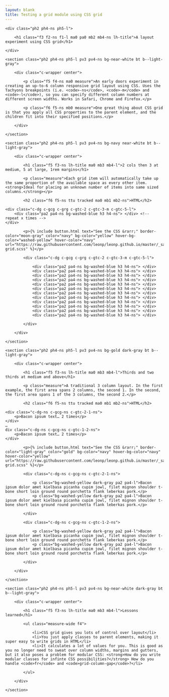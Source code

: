 ```yaml
---
layout: blank
title: Testing a grid module using CSS grid
---
```


<article class="pt2 pt4-ns">

    <div class="ph2 ph4-ns ph5-l">

        <h1 class="f3 f2-ns f1-l ma0 pa0 mb2 mb4-ns lh-title">A layout experiment using CSS grid</h1>

    </div>

    <section class="ph2 ph4-ns ph5-l pv3 pv4-ns bg-near-white bt b--light-gray">

        <div class="c-wrapper center">

            <p class="f5 f4-ns ma0 measure">An early doors experiment in creating an up-to-6 column responsive grid layout using CSS. Uses the Tachyons breakpoints (i.e. <code>-ns</code>, <code>-m</code> and <code>-l</code>), so you can specify different column numbers at different screen widths. Works in Safari, Chrome and Firefox.</p>

            <p class="f6 f5-ns mb0 measure">One great thing about CSS grid is that you apply all CSS properties to the parent element, and the children fit into their specified positions.</p>

        </div>

    </section>

    <section class="ph2 ph4-ns ph5-l pv3 pv4-ns bg-navy near-white bt b--light-gray">

        <div class="c-wrapper center">

            <h1 class="f5 f3-ns lh-title ma0 mb3 mb4-l">2 cols then 3 at medium, 5 at large, 1rem margins</h1>

            <p class="measure">Each grid item will automatically take up the same proportion of the available space as every other item. <strong>Ideal for placing an unknown number of items into same sized columns.</strong></p>

            <h2 class="f6 f5-ns ttu tracked ma0 mb1 mb2-ns">HTML</h2>

<pre class="pa2 pa4-ns ba b--white yellow"><code>&lt;div class="c-dg c-gcg c-grg c-gtc-2 c-gtc-3-m c-gtc-5-l"&gt;
    &lt;div class="pa2 pa4-ns bg-washed-blue h3 h4-ns"&gt; &lt;/div&gt; &lt;!-- repeat x times --&gt;
&lt;/div&gt;</code></pre>

            <p>{% include button.html text="See the CSS &rarr;" border-color="moon-gray" color="navy" bg-color="yellow" hover-bg-color="washed-yellow" hover-color="navy" url="https://raw.githubusercontent.com/leonp/leonp.github.io/master/_sass/_c-grid.scss" %}</p>

            <div class="c-dg c-gcg c-grg c-gtc-2 c-gtc-3-m c-gtc-5-l">

                <div class="pa2 pa4-ns bg-washed-blue h3 h4-ns"> </div>
                <div class="pa2 pa4-ns bg-washed-blue h3 h4-ns"> </div>
                <div class="pa2 pa4-ns bg-washed-blue h3 h4-ns"> </div>
                <div class="pa2 pa4-ns bg-washed-blue h3 h4-ns"> </div>
                <div class="pa2 pa4-ns bg-washed-blue h3 h4-ns"> </div>
                <div class="pa2 pa4-ns bg-washed-blue h3 h4-ns"> </div>
                <div class="pa2 pa4-ns bg-washed-blue h3 h4-ns"> </div>
                <div class="pa2 pa4-ns bg-washed-blue h3 h4-ns"> </div>
                <div class="pa2 pa4-ns bg-washed-blue h3 h4-ns"> </div>
                <div class="pa2 pa4-ns bg-washed-blue h3 h4-ns"> </div>
                <div class="pa2 pa4-ns bg-washed-blue h3 h4-ns"> </div>
                <div class="pa2 pa4-ns bg-washed-blue h3 h4-ns"> </div>

            </div>

        </div>

    </section>

    <section class="ph2 ph4-ns ph5-l pv3 pv4-ns bg-gold dark-gray bt b--light-gray">

        <div class="c-wrapper center">

            <h1 class="f5 f3-ns lh-title ma0 mb3 mb4-l">Thirds and two thirds at medium and above</h1>

            <p class="measure">A traditional 3 column layout. In the first example, the first area spans 2 columns, the second 1. In the second, the first area spans 1 of the 3 columns, the second 2.</p>

            <h2 class="f6 f5-ns ttu tracked ma0 mb1 mb2-ns">HTML</h2>

<pre class="pa2 pa4-l ba b--white navy"><code>&lt;div class="c-dg-ns c-gcg-ns c-gtc-2-1-ns"&gt;
    &lt;p&gt;Bacon ipsum text&hellip; 2 times&lt;/p&gt;
&lt;/div&gt;
&hellip;
div class="c-dg-ns c-gcg-ns c-gtc-1-2-ns"&gt;
    &lt;p&gt;Bacon ipsum text&hellip; 2 times&lt;/p&gt;
&lt;/div&gt;</code></pre>

            <p>{% include button.html text="See the CSS &rarr;" border-color="light-gray" color="gold" bg-color="navy" hover-bg-color="navy" hover-color="yellow" url="https://raw.githubusercontent.com/leonp/leonp.github.io/master/_sass/_c-grid.scss" %}</p>

            <div class="c-dg-ns c-gcg-ns c-gtc-2-1-ns">

                <p class="bg-washed-yellow dark-gray pa2 pa4-l">Bacon ipsum dolor amet kielbasa picanha cupim jowl, filet mignon shoulder t-bone short loin ground round porchetta flank leberkas pork.</p>
                <p class="bg-washed-yellow dark-gray pa2 pa4-l">Bacon ipsum dolor amet kielbasa picanha cupim jowl, filet mignon shoulder t-bone short loin ground round porchetta flank leberkas pork.</p>

            </div>

            <div class="c-dg-ns c-gcg-ns c-gtc-1-2-ns">

                <p class="bg-washed-yellow dark-gray pa2 pa4-l">Bacon ipsum dolor amet kielbasa picanha cupim jowl, filet mignon shoulder t-bone short loin ground round porchetta flank leberkas pork.</p>
                <p class="bg-washed-yellow dark-gray pa2 pa4-l">Bacon ipsum dolor amet kielbasa picanha cupim jowl, filet mignon shoulder t-bone short loin ground round porchetta flank leberkas pork.</p>

            </div>

        </div>

    </section>

    <section class="ph2 ph4-ns ph5-l pv3 pv4-ns bg-near-white dark-gray bt b--light-gray">

        <div class="c-wrapper center">

            <h1 class="f5 f3-ns lh-title ma0 mb3 mb4-l">Lessons learned</h1>

            <ul class="measure-wide f4">

                <li>CSS grid gives you lots of control over layout</li>
                <li>You just apply classes to parent elements, making it super easy to write grids in HTML</li>
                <li>It calculates a lot of values for you. This is good as you no longer need to sweat over column widths, margins and gutters, but it also poses a problem for modular CSS: <strong>How do you write modular classes for infinte CSS possibilities?</strong> How do you handle <code>fr</code> and <code>grid-column-gap</code>?</li>

            </ul>

        </div>

    </section>

</article>
